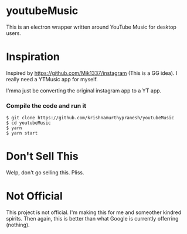 # youtubeMusic
This is an electron wrapper written around YouTube Music for desktop users.

# Inspiration
Inspired by https://github.com/Mik1337/instagram (This is a GG idea).
I really need a YTMusic app for myself.

I'mma just be converting the original instagram app to a YT app.

### Compile the code and run it
```
$ git clone https://github.com/krishnamurthypranesh/youtubeMusic
$ cd youtubeMusic
$ yarn
$ yarn start
```
# Don't Sell This
Welp, don't go selling this. Pliss.

# Not Official
This project is not official. I'm making this for me and someother kindred spirits. 
Then again, this is better than what Google is currently offerring (nothing).
